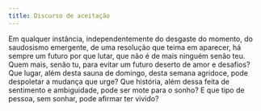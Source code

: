 ```yaml
---
title: Discurso de aceitação
---
```


Em qualquer instância, independentemente do desgaste do momento, do saudosismo emergente, de uma resolução que teima em aparecer, há sempre um futuro por que lutar, que não é de mais ninguém senão teu. Quem mais, senão tu, para evitar um futuro deserto de amor e desafios? Que lugar, além desta sauna de domingo, desta semana agridoce, pode despoletar a mudança que urge? Que história, além dessa feita de sentimento e ambiguidade, pode ser mote para o sonho? E que tipo de pessoa, sem sonhar, pode afirmar ter vivido?
